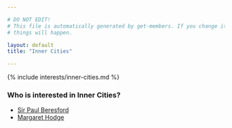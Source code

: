 ```yaml
---

# DO NOT EDIT!
# This file is automatically generated by get-members. If you change it, bad
# things will happen.

layout: default
title: "Inner Cities"

---
```


{% include interests/inner-cities.md %}

### Who is interested in Inner Cities?


* [Sir Paul Beresford](/members/sir-paul-beresford.html)
* [Margaret Hodge](/members/margaret-hodge.html)
